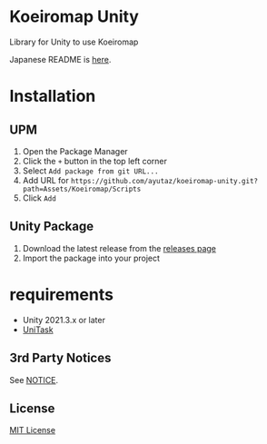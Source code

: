 # Koeiromap Unity

Library for Unity to use Koeiromap

Japanese README is [here](README_JP.md).

# Installation
## UPM
1. Open the Package Manager
2. Click the `+` button in the top left corner
3. Select `Add package from git URL...`
4. Add URL for `https://github.com/ayutaz/koeiromap-unity.git?path=Assets/Koeiromap/Scripts`
5. Click `Add`

## Unity Package
1. Download the latest release from the [releases page](https://github.com/ayutaz/koeiromap-unity/releases)
2. Import the package into your project

# requirements
* Unity 2021.3.x or later
* [UniTask](https://github.com/Cysharp/UniTask)

## 3rd Party Notices

See [NOTICE](https://github.com/ayutaz/koeiromap-unity/NOTICE.md).

## License

[MIT License](https://github.com/ayutaz/koeiromap-unity/LICENSE)